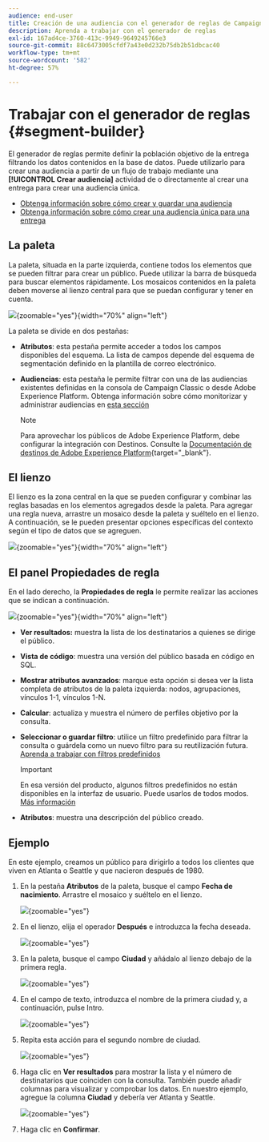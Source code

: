 ```yaml
---
audience: end-user
title: Creación de una audiencia con el generador de reglas de Campaign
description: Aprenda a trabajar con el generador de reglas
exl-id: 167ad4ce-3760-413c-9949-9649245766e3
source-git-commit: 88c6473005cfdf7a43e0d232b75db2b51dbcac40
workflow-type: tm+mt
source-wordcount: '582'
ht-degree: 57%

---
```


# Trabajar con el generador de reglas {#segment-builder}

El generador de reglas permite definir la población objetivo de la entrega filtrando los datos contenidos en la base de datos. Puede utilizarlo para crear una audiencia a partir de un flujo de trabajo mediante una **[!UICONTROL Crear audiencia]** actividad de o directamente al crear una entrega para crear una audiencia única.

* [Obtenga información sobre cómo crear y guardar una audiencia](create-audience.md)
* [Obtenga información sobre cómo crear una audiencia única para una entrega](one-time-audience.md)

## La paleta

La paleta, situada en la parte izquierda, contiene todos los elementos que se pueden filtrar para crear un público. Puede utilizar la barra de búsqueda para buscar elementos rápidamente. Los mosaicos contenidos en la paleta deben moverse al lienzo central para que se puedan configurar y tener en cuenta.

![](assets/segment-builder2.png){zoomable=&quot;yes&quot;}{width="70%" align="left"}

La paleta se divide en dos pestañas:

* **Atributos**: esta pestaña permite acceder a todos los campos disponibles del esquema. La lista de campos depende del esquema de segmentación definido en la plantilla de correo electrónico.

* **Audiencias**: esta pestaña le permite filtrar con una de las audiencias existentes definidas en la consola de Campaign Classic o desde Adobe Experience Platform. Obtenga información sobre cómo monitorizar y administrar audiencias en [esta sección](manage-audience.md)

  >[!NOTE]
  >
  >Para aprovechar los públicos de Adobe Experience Platform, debe configurar la integración con Destinos. Consulte la [Documentación de destinos de Adobe Experience Platform](https://experienceleague.adobe.com/docs/experience-platform/destinations/home.html?lang=es){target="_blank"}.

## El lienzo

El lienzo es la zona central en la que se pueden configurar y combinar las reglas basadas en los elementos agregados desde la paleta. Para agregar una regla nueva, arrastre un mosaico desde la paleta y suéltelo en el lienzo. A continuación, se le pueden presentar opciones específicas del contexto según el tipo de datos que se agreguen.

![](assets/segment-builder4.png){zoomable=&quot;yes&quot;}{width="70%" align="left"}

## El panel Propiedades de regla

En el lado derecho, la **Propiedades de regla** le permite realizar las acciones que se indican a continuación.

![](assets/segment-builder5.png){zoomable=&quot;yes&quot;}{width="70%" align="left"}

* **Ver resultados:** muestra la lista de los destinatarios a quienes se dirige el público.
* **Vista de código**: muestra una versión del público basada en código en SQL.
* **Mostrar atributos avanzados**: marque esta opción si desea ver la lista completa de atributos de la paleta izquierda: nodos, agrupaciones, vínculos 1-1, vínculos 1-N.
* **Calcular**: actualiza y muestra el número de perfiles objetivo por la consulta.
* **Seleccionar o guardar filtro**: utilice un filtro predefinido para filtrar la consulta o guárdela como un nuevo filtro para su reutilización futura. [Aprenda a trabajar con filtros predefinidos](../get-started/predefined-filters.md)

  >[!IMPORTANT]
  >
  >En esa versión del producto, algunos filtros predefinidos no están disponibles en la interfaz de usuario. Puede usarlos de todos modos. [Más información](../get-started/guardrails.md#predefined-filters-filters-guardrails-limitations)

* **Atributos**: muestra una descripción del público creado.

## Ejemplo

En este ejemplo, creamos un público para dirigirlo a todos los clientes que viven en Atlanta o Seattle y que nacieron después de 1980.

1. En la pestaña **Atributos** de la paleta, busque el campo **Fecha de nacimiento**. Arrastre el mosaico y suéltelo en el lienzo.

   ![](assets/segment-builder6.png){zoomable=&quot;yes&quot;}

1. En el lienzo, elija el operador **Después** e introduzca la fecha deseada.

   ![](assets/segment-builder7.png){zoomable=&quot;yes&quot;}

1. En la paleta, busque el campo **Ciudad** y añádalo al lienzo debajo de la primera regla.

   ![](assets/segment-builder8.png){zoomable=&quot;yes&quot;}

1. En el campo de texto, introduzca el nombre de la primera ciudad y, a continuación, pulse Intro.

   ![](assets/segment-builder9.png){zoomable=&quot;yes&quot;}

1. Repita esta acción para el segundo nombre de ciudad.

   ![](assets/segment-builder10.png){zoomable=&quot;yes&quot;}

1. Haga clic en **Ver resultados** para mostrar la lista y el número de destinatarios que coinciden con la consulta. También puede añadir columnas para visualizar y comprobar los datos. En nuestro ejemplo, agregue la columna **Ciudad** y debería ver Atlanta y Seattle.

   ![](assets/segment-builder11.png){zoomable=&quot;yes&quot;}

1. Haga clic en **Confirmar**.